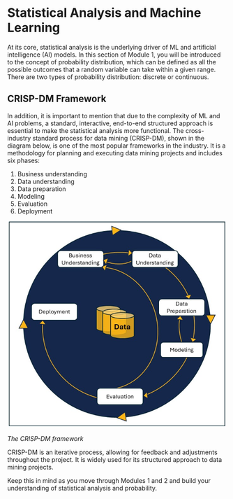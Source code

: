 # Statistical Analysis and Machine Learning

At its core, statistical analysis is the underlying driver of ML and artificial intelligence (AI) models. In this section of Module 1, you will be introduced to the concept of probability distribution, which can be defined as all the possible outcomes that a random variable can take within a given range. There are two types of probability distribution: discrete or continuous.

## CRISP-DM Framework

In addition, it is important to mention that due to the complexity of ML and AI problems, a standard, interactive, end-to-end structured approach is essential to make the statistical analysis more functional. The cross-industry standard process for data mining (CRISP-DM), shown in the diagram below, is one of the most popular frameworks in the industry. It is a methodology for planning and executing data mining projects and includes six phases:

1. Business understanding
2. Data understanding
3. Data preparation
4. Modeling
5. Evaluation
6. Deployment

![The CRISP-DM framework](images/crisp-dm-framework.png)

*The CRISP-DM framework*

CRISP-DM is an iterative process, allowing for feedback and adjustments throughout the project. It is widely used for its structured approach to data mining projects.

Keep this in mind as you move through Modules 1 and 2 and build your understanding of statistical analysis and probability.
